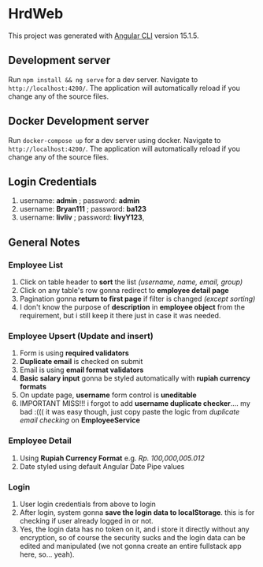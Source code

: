 
# HrdWeb

This project was generated with [Angular CLI](https://github.com/angular/angular-cli) version 15.1.5.


## Development server

Run `npm install && ng serve` for a dev server. Navigate to `http://localhost:4200/`. The application will automatically reload if you change any of the source files.


## Docker Development server

Run `docker-compose up` for a dev server using docker. Navigate to `http://localhost:4200/`. The application will automatically reload if you change any of the source files.


## Login Credentials
1. username: **admin** ; password: **admin**
2. username: **Bryan111** ; password: **ba123**
3. username: **livliv** ; password: **livyY123**,


## General Notes
### Employee List
1. Click on table header to **sort** the list *(username, name, email, group)*
2. Click on any table's row gonna redirect to **employee detail page** 
3. Pagination gonna **return to first page** if filter is changed *(except sorting)*
4. I don't know the purpose of **description** in **employee object** from the requirement,
but i still keep it there just in case it was needed.

### Employee Upsert (Update and insert)
1. Form is using **required validators**
2. **Duplicate email** is checked on submit
3. Email is using **email format validators**
4. **Basic salary input** gonna be styled automatically with **rupiah currency formats**
5. On update page, **username** form control is **uneditable**
6. IMPORTANT MISS!!! i forgot to add **username duplicate checker**.... my bad :(((
it was easy though, just copy paste the logic from *duplicate email checking* on **EmployeeService**

### Employee Detail
1. Using **Rupiah Currency Format** e.g. *Rp. 100,000,005.012*
2. Date styled using default Angular Date Pipe values

### Login
1. User login credentials from above to login
2. After login, system gonna **save the login data to localStorage**. this is for checking if user already logged in or not.
3. Yes, the login data has no token on it, and i store it directly without any encryption, 
so of course the security sucks and the login data can be edited and manipulated
(we not gonna create an entire fullstack app here, so... yeah).
